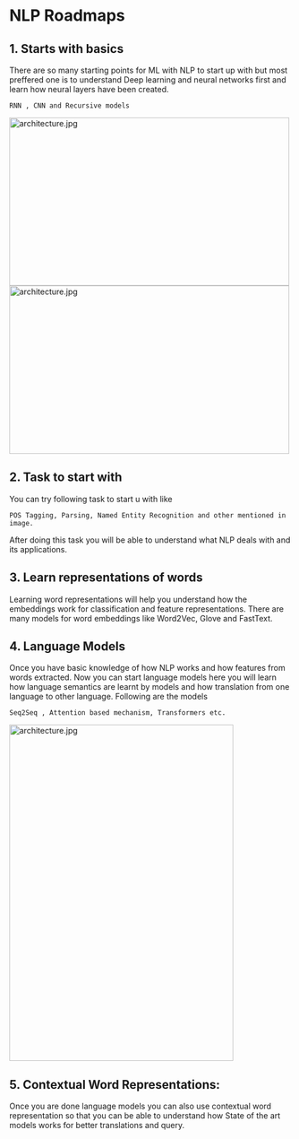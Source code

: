 # NLP Roadmaps


## 1. Starts with basics 
    
There are so many starting points for ML with NLP to start up with but most preffered one is to understand Deep learning and neural networks first and learn how neural layers have been created.

```
RNN , CNN and Recursive models
```
<img src="https://ashutoshtripathicom.files.wordpress.com/2021/06/rnn-vs-cnn.png?w=640" width="500px" height="300px" alt="architecture.jpg" align=center />

<img src="https://cdn.ttgtmedia.com/rms/onlineImages/enterprise_ai-cnns_vs_rnns-f_mobile.png" width="500px" height="300px" alt="architecture.jpg" align=center />
</br>


## 2. Task to start with

You can try following task to start u with like 

```
POS Tagging, Parsing, Named Entity Recognition and other mentioned in image.
```

After doing this task you will be able to understand what NLP deals with and its applications.

## 3. Learn representations of words 

Learning word representations will help you understand how the embeddings work for classification and feature representations. There are many models for word embeddings like Word2Vec, Glove and FastText.

## 4. Language Models 

Once you have basic knowledge of how NLP works and how features from words extracted. Now you can start language models here you will learn how language semantics are learnt by models and how translation from one language to other language. Following are the models 


```
Seq2Seq , Attention based mechanism, Transformers etc.
```

<img src="https://miro.medium.com/max/856/1*ZCFSvkKtppgew3cc7BIaug.png" width="400px" height="600px" alt="architecture.jpg" align=center />

## 5. Contextual Word Representations:

Once you are done language models you can also use contextual word representation so that you can be able to understand how State of the art models works for better translations and query.